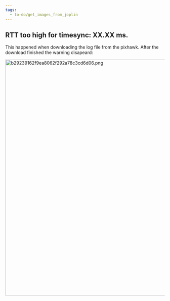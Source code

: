```yaml
---
tags:
  - to-do/get_images_from_joplin
---
```


## RTT too high for timesync: XX.XX ms.


This happened when downloading the log file from the pixhawk. After the download finished the warning disapeard:

<img src="../../_resources/b29239162f9ea8062f292a78c3cd6d06.png" alt="b29239162f9ea8062f292a78c3cd6d06.png" width="590" height="748">